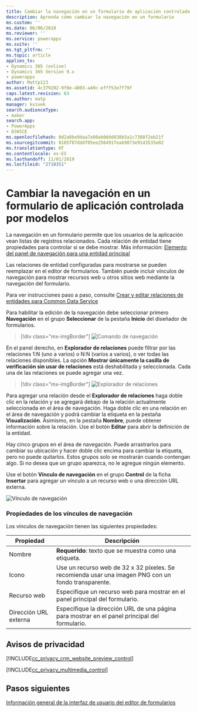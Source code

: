 ```yaml
---
title: Cambiar la navegación en un formulario de aplicación controlada por modelos en PowerApps | MicrosoftDocs
description: Aprenda cómo cambiar la navegación en un formulario
ms.custom: ''
ms.date: 06/06/2018
ms.reviewer: ''
ms.service: powerapps
ms.suite: ''
ms.tgt_pltfrm: ''
ms.topic: article
applies_to:
- Dynamics 365 (online)
- Dynamics 365 Version 9.x
- powerapps
author: Mattp123
ms.assetid: 4c379202-9f0e-4003-a49c-efff53e7f79f
caps.latest.revision: 63
ms.author: matp
manager: kvivek
search.audienceType:
- maker
search.app:
- PowerApps
- D365CE
ms.openlocfilehash: 0d2a8be9daa7a98ab0ddd838b5a1c7388f2eb21f
ms.sourcegitcommit: 8185f87dddf05ee256491feab9873e9143535e02
ms.translationtype: HT
ms.contentlocale: es-ES
ms.lasthandoff: 11/01/2019
ms.locfileid: "2710351"
---
```

# <a name="change-navigation-within-a-model-driven-app-form"></a>Cambiar la navegación en un formulario de aplicación controlada por modelos

 La navegación en un formulario permite que los usuarios de la aplicación vean listas de registros relacionados. Cada relación de entidad tiene propiedades para controlar si se debe mostrar. Más información: [Elemento del panel de navegación para una entidad principal](../common-data-service/create-edit-1n-relationships-solution-explorer.md#navigation-pane-item-for-primary-entity)  
  
 Las relaciones de entidad configuradas para mostrarse se pueden reemplazar en el editor de formularios. También puede incluir vínculos de navegación para mostrar recursos web u otros sitios web mediante la navegación del formulario.  
  
 Para ver instrucciones paso a paso, consulte [Crear y editar relaciones de entidades para Common Data Service](../common-data-service/create-edit-entity-relationships.md)  
  
 Para habilitar la edición de la navegación debe seleccionar primero **Navegación** en el grupo **Seleccionar** de la pestaña **Inicio** del diseñador de formularios.  
 
> [!div class="mx-imgBorder"] 
> ![Comando de navegación](media/navigation-command.png)
 
 En el panel derecho, en **Explorador de relaciones** puede filtrar por las relaciones 1:N (uno a varios) o N:N (varios a varios), o ver todas las relaciones disponibles. La opción **Mostrar únicamente la casilla de verificación sin usar de relaciones** está deshabilitada y seleccionada. Cada una de las relaciones se puede agregar una vez.  
 
 > [!div class="mx-imgBorder"] 
 > ![Explorador de relaciones](media/relationship-explorer.png)

 Para agregar una relación desde el **Explorador de relaciones** haga doble clic en la relación y se agregará debajo de la relación actualmente seleccionada en el área de navegación. Haga doble clic en una relación en el área de navegación y podrá cambiar la etiqueta en la pestaña **Visualización**. Asimismo, en la pestaña **Nombre**, puede obtener información sobre la relación. Use el botón **Editar** para abrir la definición de la entidad.  
  
 Hay cinco grupos en el área de navegación. Puede arrastrarlos para cambiar su ubicación y hacer doble clic encima para cambiar la etiqueta, pero no puede quitarlos. Estos grupos solo se mostrarán cuando contengan algo. Si no desea que un grupo aparezca, no le agregue ningún elemento.  
  
 Use el botón **Vínculo de navegación** en el grupo **Control** de la ficha **Insertar** para agregar un vínculo a un recurso web o una dirección URL externa.  
 
 ![Vínculo de navegación](media/navigation-link.png)
 
<a name="BKMK_NavigationLinkProperties"></a>   
### <a name="navigation-link-properties"></a>Propiedades de los vínculos de navegación  
 Los vínculos de navegación tienen las siguientes propiedades:  
  
|Propiedad|Descripción|  
|--------------|-----------------|  
|Nombre|**Requerido**: texto que se muestra como una etiqueta.|  
|Icono|Use un recurso web de 32 x 32 píxeles. Se recomienda usar una imagen PNG con un fondo transparente.|  
|Recurso web|Especifique un recurso web para mostrar en el panel principal del formulario.|  
|Dirección URL externa|Especifique la dirección URL de una página para mostrar en el panel principal del formulario.|  

<a name="BKMK_PrivacyNotices"></a>   

## <a name="privacy-notices"></a>Avisos de privacidad  
 [!INCLUDE[cc_privacy_crm_website_preview_control](../../includes/cc-privacy-crm-website-preview-control.md)]    
  
 [!INCLUDE[cc_privacy_multimedia_control](../../includes/cc-privacy-multimedia-control.md)]  

## <a name="next-steps"></a>Pasos siguientes

[Información general de la interfaz de usuario del editor de formularios](form-editor-user-interface-legacy.md)
